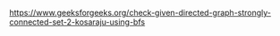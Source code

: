 https://www.geeksforgeeks.org/check-given-directed-graph-strongly-connected-set-2-kosaraju-using-bfs